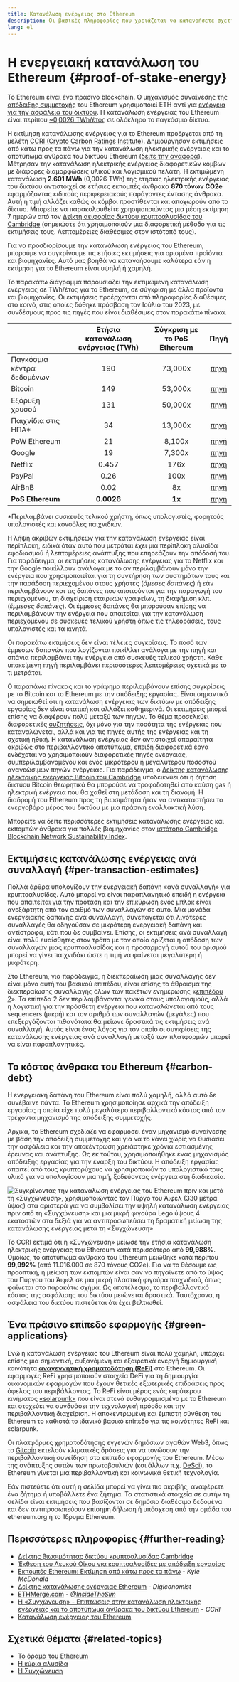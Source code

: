```yaml
---
title: Κατανάλωση ενέργειας στο Ethereum
description: Οι βασικές πληροφορίες που χρειάζεται να κατανοήσετε σχετικά με την κατανάλωση ενέργειας του Ethereum.
lang: el
---
```


# Η ενεργειακή κατανάλωση του Ethereum {#proof-of-stake-energy}

Το Ethereum είναι ένα πράσινο blockchain. Ο μηχανισμός συναίνεσης της [απόδειξης συμμετοχής](/developers/docs/consensus-mechanisms/pos) του Ethereum χρησιμοποιεί ETH αντί για [ ενέργεια για την ασφάλεια του δικτύου](/developers/docs/consensus-mechanisms/pow). Η κατανάλωση ενέργειας του Ethereum είναι περίπου [~0,0026 TWh/έτος](https://carbon-ratings.com/eth-report-2022) σε ολόκληρο το παγκόσμιο δίκτυο.

Η εκτίμηση κατανάλωσης ενέργειας για το Ethereum προέρχεται από τη μελέτη [CCRI (Crypto Carbon Ratings Institute)](https://carbon-ratings.com). Δημιούργησαν εκτιμήσεις από κάτω προς τα πάνω για την κατανάλωση ηλεκτρικής ενέργειας και το αποτύπωμα άνθρακα του δικτύου Ethereum ([δείτε την αναφορά](https://carbon-ratings.com/eth-report-2022)). Μέτρησαν την κατανάλωση ηλεκτρικής ενέργειας διαφορετικών κόμβων με διάφορες διαμορφώσεις υλικού και λογισμικού πελάτη. Η εκτιμώμενη κατανάλωση **2.601 MWh** (0,0026 TWh) της ετήσιας ηλεκτρικής ενέργειας του δικτύου αντιστοιχεί σε ετήσιες εκπομπές άνθρακα **870 τόνων CO2e** εφαρμόζοντας ειδικούς περιφερειακούς παράγοντες έντασης άνθρακα. Αυτή η τιμή αλλάζει καθώς οι κόμβοι προστίθενται και αποχωρούν από το δίκτυο. Μπορείτε να παρακολουθείτε χρησιμοποιώντας μια μέση εκτίμηση 7 ημερών από τον [Δείκτη αειφορίας δικτύου κρυπτοαλυσίδας του Cambridge](https://ccaf.io/cbnsi/ethereum) (σημειώστε ότι χρησιμοποιούν μια διαφορετική μέθοδο για τις εκτιμήσεις τους. Λεπτομέρειες διαθέσιμες στον ιστότοπό τους).

Για να προσδιορίσουμε την κατανάλωση ενέργειας του Ethereum, μπορούμε να συγκρίνουμε τις ετήσιες εκτιμήσεις για ορισμένα προϊόντα και βιομηχανίες. Αυτό μας βοηθά να κατανοήσουμε καλύτερα εάν η εκτίμηση για το Ethereum είναι υψηλή ή χαμηλή.

<EnergyConsumptionChart />

Το παρακάτω διάγραμμα παρουσιάζει την εκτιμώμενη κατανάλωση ενέργειας σε TWh/έτος για το Ethereum, σε σύγκριση με άλλα προϊόντα και βιομηχανίες. Οι εκτιμήσεις προέρχονται από πληροφορίες διαθέσιμες στο κοινό, στις οποίες δόθηκε πρόσβαση τον Ιούλιο του 2023, με συνδέσμους προς τις πηγές που είναι διαθέσιμες στον παρακάτω πίνακα.

|                            | Ετήσια κατανάλωση ενέργειας (TWh) | Σύγκριση με το PoS Ethereum |                                                                                      Πηγή                                                                                       |
|:-------------------------- |:---------------------------------:|:---------------------------:|:-------------------------------------------------------------------------------------------------------------------------------------------------------------------------------:|
| Παγκόσμια κέντρα δεδομένων |                190                |           73,000x           |                                    [πηγή](https://www.iea.org/commentaries/data-centres-and-energy-from-global-headlines-to-local-headaches)                                    |
| Bitcoin                    |                149                |           53,000x           |                                                                 [πηγή](https://ccaf.io/cbnsi/cbeci/comparisons)                                                                 |
| Εξόρυξη χρυσού             |                131                |           50,000x           |                                                                 [πηγή](https://ccaf.io/cbnsi/cbeci/comparisons)                                                                 |
| Παιχνίδια στις ΗΠΑ\*     |                34                 |           13,000x           |                 [πηγή](https://www.researchgate.net/publication/336909520_Toward_Greener_Gaming_Estimating_National_Energy_Use_and_Energy_Efficiency_Potential)                 |
| PoW Ethereum               |                21                 |           8,100x            |                                                                    [πηγή](https://ccaf.io/cbnsi/ethereum/1)                                                                     |
| Google                     |                19                 |           7,300x            |                                           [πηγή](https://www.gstatic.com/gumdrop/sustainability/google-2022-environmental-report.pdf)                                           |
| Netflix                    |               0.457               |            176x             | [πηγή](https://assets.ctfassets.net/4cd45et68cgf/7B2bKCqkXDfHLadrjrNWD8/e44583e5b288bdf61e8bf3d7f8562884/2021_US_EN_Netflix_EnvironmentalSocialGovernanceReport-2021_Final.pdf) |
| PayPal                     |               0.26                |            100x             |                                  [πηγή](https://s202.q4cdn.com/805890769/files/doc_downloads/global-impact/CDP_Climate_Change_PayPal-(1).pdf)                                   |
| AirBnB                     |               0.02                |             8x              |                               [πηγή](https://s26.q4cdn.com/656283129/files/doc_downloads/governance_doc_updated/Airbnb-ESG-Factsheet-(Final).pdf)                               |
| **PoS Ethereum**           |            **0.0026**             |           **1x**            |                                                               [πηγή](https://carbon-ratings.com/eth-report-2022)                                                                |

\*Περιλαμβάνει συσκευές τελικού χρήστη, όπως υπολογιστές, φορητούς υπολογιστές και κονσόλες παιχνιδιών.

Η λήψη ακριβών εκτιμήσεων για την κατανάλωση ενέργειας είναι περίπλοκη, ειδικά όταν αυτό που μετράται έχει μια περίπλοκη αλυσίδα εφοδιασμού ή λεπτομέρειες ανάπτυξης που επηρεάζουν την απόδοσή του. Για παράδειγμα, οι εκτιμήσεις κατανάλωσης ενέργειας για το Netflix και την Google ποικίλλουν ανάλογα με το αν περιλαμβάνουν μόνο την ενέργεια που χρησιμοποιείται για τη συντήρηση των συστημάτων τους και την παράδοση περιεχομένου στους χρήστες (_άμεσες δαπάνες_) ή εάν περιλαμβάνουν και τις δαπάνες που απαιτούνται για την παραγωγή του περιεχομένου, τη διαχείριση εταιρικών γραφείων, τη διαφήμιση κλπ. (_έμμεσες δαπάνες_). Οι έμμεσες δαπάνες θα μπορούσαν επίσης να περιλαμβάνουν την ενέργεια που απαιτείται για την κατανάλωση περιεχομένου σε συσκευές τελικού χρήστη όπως τις τηλεοράσεις, τους υπολογιστές και τα κινητά.

Οι παρακάτω εκτιμήσεις δεν είναι τέλειες συγκρίσεις. Το ποσό των έμμεσων δαπανών που λογίζονται ποικίλλει ανάλογα με την πηγή και σπάνια περιλαμβάνει την ενέργεια από συσκευές τελικού χρήστη. Κάθε υποκείμενη πηγή περιλαμβάνει περισσότερες λεπτομέρειες σχετικά με το τι μετράται.

Ο παραπάνω πίνακας και το γράφημα περιλαμβάνουν επίσης συγκρίσεις με το Bitcoin και το Ethereum με την απόδειξης εργασίας. Είναι σημαντικό να σημειωθεί ότι η κατανάλωση ενέργειας των δικτύων με απόδειξης εργασίας δεν είναι στατική και αλλάζει καθημερινά. Οι εκτιμήσεις μπορεί επίσης να διαφέρουν πολύ μεταξύ των πηγών. Το θέμα προσελκύει διαφορετικές [συζητήσεις](https://www.coindesk.com/business/2020/05/19/the-last-word-on-bitcoins-energy-consumption/), όχι μόνο για την ποσότητα της ενέργειας που καταναλώνεται, αλλά και για τις πηγές αυτής της ενέργειας και τη σχετική ηθική. Η κατανάλωση ενέργειας δεν αντιστοιχεί απαραίτητα ακριβώς στο περιβαλλοντικό αποτύπωμα, επειδή διαφορετικά έργα ενδέχεται να χρησιμοποιούν διαφορετικές πηγές ενέργειας, συμπεριλαμβανομένου και ενός μικρότερου ή μεγαλύτερου ποσοστού ανανεώσιμων πηγών ενέργειας. Για παράδειγμα, ο [Δείκτης κατανάλωσης ηλεκτρικής ενέργειας Bitcoin του Cambridge](https://ccaf.io/cbnsi/cbeci/comparisons) υποδεικνύει ότι η ζήτηση δικτύου Bitcoin θεωρητικά θα μπορούσε να τροφοδοτηθεί από καύση gas ή ηλεκτρική ενέργεια που θα χαθεί στη μετάδοση και τη διανομή. Η διαδρομή του Ethereum προς τη βιωσιμότητα ήταν να αντικαταστήσει το ενεργοβόρο μέρος του δικτύου με μια πράσινη εναλλακτική λύση.

Μπορείτε να δείτε περισσότερες εκτιμήσεις κατανάλωσης ενέργειας και εκπομπών άνθρακα για πολλές βιομηχανίες στον [ιστότοπο Cambridge Blockchain Network Sustainability Index](https://ccaf.io/cbnsi/ethereum).

## Εκτιμήσεις κατανάλωσης ενέργειας ανά συναλλαγή {#per-transaction-estimates}

Πολλά άρθρα υπολογίζουν την ενεργειακή δαπάνη «ανά συναλλαγή» για κρυπτοαλυσίδες. Αυτό μπορεί να είναι παραπλανητικό επειδή η ενέργεια που απαιτείται για την πρόταση και την επικύρωση ενός μπλοκ είναι ανεξάρτητη από τον αριθμό των συναλλαγών σε αυτό. Μια μονάδα ενεργειακής δαπάνης ανά συναλλαγή, συνεπάγεται ότι λιγότερες συναλλαγές θα οδηγούσαν σε μικρότερη ενεργειακή δαπάνη και αντίστροφα, κάτι που δε συμβαίνει. Επίσης, οι εκτιμήσεις ανά συναλλαγή είναι πολύ ευαίσθητες στον τρόπο με τον οποίο ορίζεται η απόδοση των συναλλαγών μιας κρυπτοαλυσίδας και η προσαρμογή αυτού του ορισμού μπορεί να γίνει παιχνιδάκι ώστε η τιμή να φαίνεται μεγαλύτερη ή μικρότερη.

Στο Ethereum, για παράδειγμα, η διεκπεραίωση μιας συναλλαγής δεν είναι μόνο αυτή του βασικού επιπέδου, είναι επίσης το άθροισμα της διεκπεραίωσης συναλλαγής όλων των πακέτων ενημέρωσης «[επιπέδου 2](/layer-2/)». Τα επίπεδα 2 δεν περιλαμβάνονται γενικά στους υπολογισμούς, αλλά η λογιστική για την πρόσθετη ενέργεια που καταναλώνεται από τους sequencers (μικρή) και τον αριθμό των συναλλαγών (μεγάλες) που επεξεργάζονται πιθανότατα θα μείωνε δραστικά τις εκτιμήσεις ανά συναλλαγή. Αυτός είναι ένας λόγος για τον οποίο οι συγκρίσεις της κατανάλωσης ενέργειας ανά συναλλαγή μεταξύ των πλατφορμών μπορεί να είναι παραπλανητικές.

## Το κόστος άνθρακα του Ethereum {#carbon-debt}

Η ενεργειακή δαπάνη του Ethereum είναι πολύ χαμηλή, αλλά αυτό δε συνέβαινε πάντα. Το Ethereum χρησιμοποίησε αρχικά την απόδειξη εργασίας η οποία είχε πολύ μεγαλύτερο περιβαλλοντικό κόστος από τον τρέχοντα μηχανισμό της απόδειξης συμμετοχής.

Αρχικά, το Ethereum σχεδίαζε να εφαρμόσει έναν μηχανισμό συναίνεσης με βάση την απόδειξη συμμετοχής και για να το κάνει χωρίς να θυσιάσει την ασφάλεια και την αποκέντρωση χρειάστηκε χρόνια εστιασμένης έρευνας και ανάπτυξης. Ως εκ τούτου, χρησιμοποιήθηκε ένας μηχανισμός απόδειξης εργασίας για την έναρξη του δικτύου. Η απόδειξη εργασίας απαιτεί από τους κρυπτορύχους να χρησιμοποιούν το υπολογιστικό τους υλικό για να υπολογίσουν μια τιμή, ξοδεύοντας ενέργεια στη διαδικασία.

![Συγκρίνοντας την κατανάλωση ενέργειας του Ethereum πριν και μετά τη «Συγχώνευση», χρησιμοποιώντας τον Πύργο του Άιφελ (330 μέτρα ύψος) στα αριστερά για να συμβολίσει την υψηλή κατανάλωση ενέργειας πριν από τη «Συγχώνευση» και μια μικρή φιγούρα Lego ύψους 4 εκατοστών στα δεξιά για να αντιπροσωπεύσει τη δραματική μείωση της κατανάλωσης ενέργειας μετά τη «Συγχώνευση»](energy_consumption_pre_post_merge.png)

Το CCRI εκτιμά ότι η «Συγχώνευση» μείωσε την ετήσια κατανάλωση ηλεκτρικής ενέργειας του Ethereum κατά περισσότερο από **99,988%**. Ομοίως, το αποτύπωμα άνθρακα του Ethereum μειώθηκε κατά περίπου **99,992%** (από 11.016.000 σε 870 τόνους CO2e). Για να το θέσουμε ως προοπτική, η μείωση των εκπομπών είναι σαν να πηγαίνετε από το ύψος του Πύργου του Άιφελ σε μια μικρή πλαστική φιγούρα παιχνιδιού, όπως φαίνεται στο παρακάτω σχήμα. Ως αποτέλεσμα, το περιβαλλοντικό κόστος της ασφάλισης του δικτύου μειώνεται δραστικά. Ταυτόχρονα, η ασφάλεια του δικτύου πιστεύεται ότι έχει βελτιωθεί.

## Ένα πράσινο επίπεδο εφαρμογής {#green-applications}

Ενώ η κατανάλωση ενέργειας του Ethereum είναι πολύ χαμηλή, υπάρχει επίσης μια σημαντική, αυξανόμενη και εξαιρετικά ενεργή δημιουργική κοινότητα [**αναγεννητική χρηματοδότηση (ReFi)**](/refi/) στο Ethereum. Οι εφαρμογές ReFi χρησιμοποιούν στοιχεία DeFi για τη δημιουργία οικονομικών εφαρμογών που έχουν θετικές εξωτερικές επιδράσεις προς όφελος του περιβάλλοντος. Το ReFi είναι μέρος ενός ευρύτερου κινήματος [«solarpunk»](https://en.wikipedia.org/wiki/Solarpunk) που είναι στενά ευθυγραμμισμένο με το Ethereum και στοχεύει να συνδυάσει την τεχνολογική πρόοδο και την περιβαλλοντική διαχείριση. Η αποκεντρωμένη και έμπιστη σύνθεση του Ethereum το καθιστά το ιδανικό βασικό επίπεδο για τις κοινότητες ReFi και solarpunk.

Οι πλατφόρμες χρηματοδότησης εγγενών δημόσιων αγαθών Web3, όπως το [Gitcoin](https://gitcoin.co) εκτελούν κλιματικές δράσεις για να τονώσουν την περιβαλλοντική συνείδηση στο επίπεδο εφαρμογής του Ethereum. Μέσω της ανάπτυξης αυτών των πρωτοβουλιών (και άλλων π.χ. [DeSci](/desci/)), το Ethereum γίνεται μια περιβαλλοντική και κοινωνικά θετική τεχνολογία.

<Alert>
<AlertEmoji text=":evergreen_tree:" />
<AlertContent>
  Εάν πιστεύετε ότι αυτή η σελίδα μπορεί να γίνει πιο ακριβής, αναφέρετε ένα ζήτημα ή υποβάλλετε ένα ζήτημα. Τα στατιστικά στοιχεία σε αυτήν τη σελίδα είναι εκτιμήσεις που βασίζονται σε δημόσια διαθέσιμα δεδομένα και δεν αντιπροσωπεύουν επίσημη δήλωση ή υπόσχεση από την ομάδα του ethereum.org ή το Ίδρυμα Ethereum.
</AlertContent>
</Alert>

## Περισσότερες πληροφορίες {#further-reading}

- [Δείκτης βιωσιμότητας δικτύου κρυπτοαλυσίδας Cambridge](https://ccaf.io/cbnsi/ethereum)
- [Έκθεση του Λευκού Οίκου για κρυπτοαλυσίδες με απόδειξη εργασίας](https://www.whitehouse.gov/wp-content/uploads/2022/09/09-2022-Crypto-Assets-and-Climate-Report.pdf)
- [Εκπομπές Ethereum: Εκτίμηση από κάτω προς τα πάνω](https://kylemcdonald.github.io/ethereum-emissions/) - _Kyle McDonald_
- [Δείκτης κατανάλωσης ενέργειας Ethereum](https://digiconomist.net/ethereum-energy-consumption/) - _Digiconomist_
- [ETHMerge.com](https://ethmerge.com/) - _[@InsideTheSim](https://twitter.com/InsideTheSim)_
- [Η «Συγχώνευση» - Επιπτώσεις στην κατανάλωση ηλεκτρικής ενέργειας και το αποτύπωμα άνθρακα του δικτύου Ethereum](https://carbon-ratings.com/eth-report-2022) - *CCRI*
- [Κατανάλωση ενέργειας του Ethereum](https://mirror.xyz/jmcook.eth/ODpCLtO4Kq7SCVFbU4He8o8kXs418ZZDTj0lpYlZkR8)

## Σχετικά θέματα {#related-topics}

- [Το όραμα του Ethereum](/roadmap/vision/)
- [Η κύρια αλυσίδα](/roadmap/beacon-chain)
- [Η Συγχώνευση](/roadmap/merge/)
